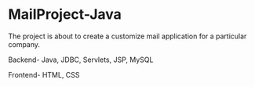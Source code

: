 # MailProject-Java

The project is about to create a customize mail application for a particular company.

Backend- Java, JDBC, Servlets, JSP, MySQL 

Frontend- HTML, CSS 

